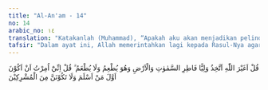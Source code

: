 ```yaml
---
title: "Al-An'am - 14"
no: 14
arabic_no: ١٤
translation: "Katakanlah (Muhammad), “Apakah aku akan menjadikan pelindung selain Allah yang menjadikan langit dan bumi, padahal Dia memberi makan dan tidak diberi makan?” Katakanlah, “Sesungguhnya aku diperintahkan agar aku menjadi orang yang pertama berserah diri (kepada Allah), dan jangan sekali-kali kamu masuk golongan orang-orang musyrik.”"
tafsir: "Dalam ayat ini, Allah memerintahkan lagi kepada Rasul-Nya agar bertanya kepada kaum musyrik, \"Apakah patut selain Allah aku jadikan pelindung yang memberikan pertolongan kepadaku sewaktu dalam kesulitan atau menolak bencana menimpaku?\" Tentulah Rasul tidak berbuat seperti halnya orang-orang musyrik dan ahli-ahli kitab zaman dulu. Mereka itu menjadikan sembahan-sembahan mereka, dan pendeta-pendeta mereka, sebagai pelindung, yang menurut i'tiqad (keyakinan) mereka dapat memberikan kebahagiaan kepada mereka atau menolak kesengsaraan dari mereka.\n\nTidak ada pelindung atau penolong yang sebenarnya kecuali Allah yang menciptakan langit dan bumi. Allah mengemukakan sifat-Nya sebagai Pencipta untuk menegaskan penolakan pikiran yang menempatkan selain Allah sebagai penolong; sebab hanya Allah sajalah yang patut dimintai pertolongan. Tidak patut selain Dia dijadikan perantara yang dapat mempengaruhi kehendak Ilahi. Hanya kepada Pencipta langit dan bumi ini, doa dan harapan ditujukan. Kehendak-Nya tak dapat dipengaruhi oleh siapapun juga. Dialah Tuhan Yang memberi rezeki, makan dan minum serta segala kemanfaatan kepada manusia. Sebaliknya Dia tidak memerlukan makan-minum dan rezeki, bahkan Dia Suci dari segala kebutuhan akan makan-minum dan lain sebagainya, dan Dia tidak memerlukan orang lain. Firman Allah:\n\nAku tidak menghendaki rezeki sedikit pun dari mereka dan Aku tidak menghendaki agar mereka memberi makan kepada-Ku. (adz-dzariyat/51: 57)\n\nSelanjutnya Rasulullah saw diperintahkan untuk menyampaikan kepada orang kafir bahwa beliau diperintahkan Allah untuk menjadi orang yang pertama berserah diri kepada-Nya, menjunjung tinggi perintah-Nya, tidak akan memohon kepada selain Dia, dan terus menegakkan agama ditengah-tengah umatnya. Rasul Muhammad juga dilarang untuk menjadi orang musyrik, yakni orang yang menyembah selain Allah dan menganggap selain Allah sebagai penolong atau perantara untuk mendekatkan diri kepada-Nya."
---
```


قُلْ اَغَيْرَ اللّٰهِ اَتَّخِذُ وَلِيًّا فَاطِرِ السَّمٰوٰتِ وَالْاَرْضِ وَهُوَ يُطْعِمُ وَلَا يُطْعَمُ ۗ قُلْ اِنِّيْٓ اُمِرْتُ اَنْ اَكُوْنَ اَوَّلَ مَنْ اَسْلَمَ وَلَا تَكُوْنَنَّ مِنَ الْمُشْرِكِيْنَ 
